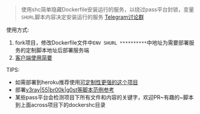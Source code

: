 > 使用shc简单隐藏Dockerfile安装运行的服务，以绕过pass平台封锁，变量`SHURL`脚本内容决定安装运行的服务  [Telegram讨论群](https://t.me/starts_sh_group)   
  
使用方式:  
1. fork项目，修改Dockerfile文件中`ENV SHURL **********`中地址为需要部署服务的定制脚本地址后部署服务端  
2. [客户端使用简要](https://github.com/mixool/heroku#%E5%AE%A2%E6%88%B7%E7%AB%AF%E4%BD%BF%E7%94%A8%E7%AE%80%E8%A6%81)  
  
TIPS:  
* 如需部署到heroku推荐使用[可定制性更强的这个项目](https://github.com/mixool/heroku)  
* 部署[v3ray|55|br00k|g0st等脚本范例参考](https://github.com/mixool/across/tree/master/dockershc)  
* 某些pass平台会检测项目下所有文件和内容的关键字，欢迎PR~有趣的~脚本到上面across项目下的dockershc目录  
